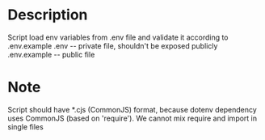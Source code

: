 # Description

Script load env variables from .env file and validate it according to .env.example
.env -- private file, shouldn't be exposed publicly
.env.example -- public file

# Note

Script should have \*.cjs (CommonJS) format, because dotenv dependency uses CommonJS (based on 'require').
We cannot mix require and import in single files
